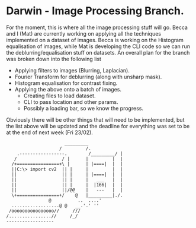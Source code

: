 # Darwin - Image Processing Branch.
For the moment, this is where all the image processing stuff will go. Becca and I (Mat) are currently working on applying all the techniques implemented on a dataset of images. Becca is working on the Histogram equalisation of images, while Mat is developing the CLI code so we can run the deblurring/equalisation stuff on datasets. An overall plan for the branch was broken down into the following list

- Applying filters to images (Blurring, Laplacian).
- Fourier Transform for deblurring (along with unsharp mask).
- Histogram equalisation for contrast fixing.
- Applying the above onto a batch of images.
  - Creating files to load dataset.
  - CLI to pass location and other params.
  - Possibly a loading bar, so we know the progress.
  
Obviously there will be other things that will need to be implemented, but the list above will be updated and the deadline for everything was set to be at the end of next week (Fri 23/02).

				          _________
			   	        /         /.
	    .-----------------.        /_________/ |
	   /                 / |      |         |  |
	  /+================+\ |      | |====|  |  |
	  ||C:\> import cv2  || |     |         |  |
	  ||                 || |     | |====|  |  |
	  ||                 || |     |   ___   |  |
	  ||                 || |     |  |166|  |  |
	  ||                 ||/@@    |   ---   |  |
	  \+================+/    @   |_________|./.
			        @          ..  ....'
	  ..................@ @   __.'.' ''
	 /oooooooooooooooo//     ///
	/................//     /_/
	------------------



